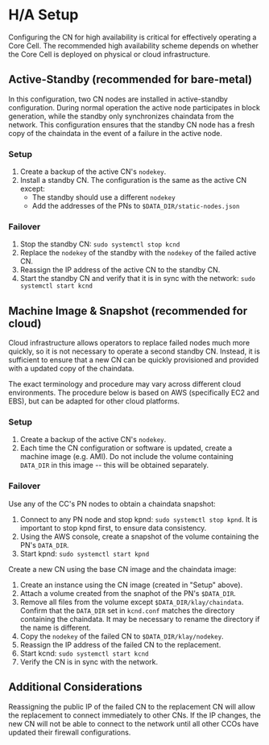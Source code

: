 # H/A Setup

Configuring the CN for high availability is critical for effectively operating a Core Cell. The recommended high availability scheme depends on whether the Core Cell is deployed on physical or cloud infrastructure.

## Active-Standby \(recommended for bare-metal\)

In this configuration, two CN nodes are installed in active-standby configuration. During normal operation the active node participates in block generation, while the standby only synchronizes chaindata from the network. This configuration ensures that the standby CN node has a fresh copy of the chaindata in the event of a failure in the active node.

### Setup

1. Create a backup of the active CN's `nodekey`.
2. Install a standby CN. The configuration is the same as the active CN except:
   * The standby should use a different `nodekey`
   * Add the addresses of the PNs to `$DATA_DIR/static-nodes.json`

### Failover

1. Stop the standby CN: `sudo systemctl stop kcnd`
2. Replace the `nodekey` of the standby with the `nodekey` of the failed active CN.
3. Reassign the IP address of the active CN to the standby CN.
4. Start the standby CN and verify that it is in sync with the network: `sudo systemctl start kcnd`

## Machine Image & Snapshot \(recommended for cloud\)

Cloud infrastructure allows operators to replace failed nodes much more quickly, so it is not necessary to operate a second standby CN. Instead, it is sufficient to ensure that a new CN can be quickly provisioned and provided with a updated copy of the chaindata.

The exact terminology and procedure may vary across different cloud environments. The procedure below is based on AWS \(specifically EC2 and EBS\), but can be adapted for other cloud platforms.

### Setup

1. Create a backup of the active CN's `nodekey`.
2. Each time the CN configuration or software is updated, create a machine image \(e.g. AMI\). Do not include the volume containing `DATA_DIR` in this image -- this will be obtained separately.

### Failover

Use any of the CC's PN nodes to obtain a chaindata snapshot:

1. Connect to any PN node and stop kpnd: `sudo systemctl stop kpnd`. It is important to stop kpnd first, to ensure data consistency.
2. Using the AWS console, create a snapshot of the volume containing the PN's `DATA_DIR`.
3. Start kpnd: `sudo systemctl start kpnd`

Create a new CN using the base CN image and the chaindata image:

1. Create an instance using the CN image \(created in "Setup" above\).
2. Attach a volume created from the snaphot of the PN's `$DATA_DIR`.
3. Remove all files from the volume except `$DATA_DIR/klay/chaindata`. Confirm that the `DATA_DIR` set in `kcnd.conf` matches the directory containing the chaindata. It may be necessary to rename the directory if the name is different.
4. Copy the `nodekey` of the failed CN to `$DATA_DIR/klay/nodekey`.
5. Reassign the IP address of the failed CN to the replacement.
6. Start kcnd: `sudo systemctl start kcnd`
7. Verify the CN is in sync with the network.

## Additional Considerations

Reassigning the public IP of the failed CN to the replacement CN will allow the replacement to connect immediately to other CNs. If the IP changes, the new CN will not be able to connect to the network until all other CCOs have updated their firewall configurations.

